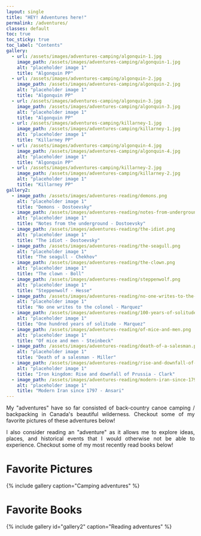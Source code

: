 ```yaml
---
layout: single
title: "HEY! Adventures here!"
permalink: /adventures/
classes: default
toc: true
toc_sticky: true
toc_label: "Contents"
gallery:
  - url: /assets/images/adventures-camping/algonquin-1.jpg
    image_path: /assets/images/adventures-camping/algonquin-1.jpg
    alt: "placeholder image 1"
    title: "Algonquin PP"
  - url: /assets/images/adventures-camping/algonquin-2.jpg
    image_path: /assets/images/adventures-camping/algonquin-2.jpg
    alt: "placeholder image 1"
    title: "Algonquin PP"
  - url: /assets/images/adventures-camping/algonquin-3.jpg
    image_path: /assets/images/adventures-camping/algonquin-3.jpg
    alt: "placeholder image 1"
    title: "Algonquin PP"
  - url: /assets/images/adventures-camping/killarney-1.jpg
    image_path: /assets/images/adventures-camping/killarney-1.jpg
    alt: "placeholder image 1"
    title: "Killarney PP"
  - url: /assets/images/adventures-camping/algonquin-4.jpg
    image_path: /assets/images/adventures-camping/algonquin-4.jpg
    alt: "placeholder image 1"
    title: "Algonquin PP"
  - url: /assets/images/adventures-camping/killarney-2.jpg
    image_path: /assets/images/adventures-camping/killarney-2.jpg
    alt: "placeholder image 1"
    title: "Killarney PP"
gallery2:
  - image_path: /assets/images/adventures-reading/demons.png
    alt: "placeholder image 1"
    title: "Demons - Dostoevsky"
  - image_path: /assets/images/adventures-reading/notes-from-underground.png
    alt: "placeholder image 1"
    title: "Notes from the underground - Dostoevsky"
  - image_path: /assets/images/adventures-reading/the-idiot.png
    alt: "placeholder image 1"
    title: "The idiot - Dostoevsky"
  - image_path: /assets/images/adventures-reading/the-seagull.png
    alt: "placeholder image 1"
    title: "The seagull - Chekhov"
  - image_path: /assets/images/adventures-reading/the-clown.png
    alt: "placeholder image 1"
    title: "The clown - Boll"
  - image_path: /assets/images/adventures-reading/steppenwolf.png
    alt: "placeholder image 1"
    title: "Steppenwolf - Hesse"
  - image_path: /assets/images/adventures-reading/no-one-writes-to-the-colonel.png
    alt: "placeholder image 1"
    title: "No one writes to the colonel - Marquez"
  - image_path: /assets/images/adventures-reading/100-years-of-solitude.png
    alt: "placeholder image 1"
    title: "One hundred years of solitude - Marquez"
  - image_path: /assets/images/adventures-reading/of-mice-and-men.png
    alt: "placeholder image 1"
    title: "Of mice and men - Steinbeck"
  - image_path: /assets/images/adventures-reading/death-of-a-salesman.png
    alt: "placeholder image 1"
    title: "Death of a salesman - Miller"
  - image_path: /assets/images/adventures-reading/rise-and-downfall-of-prussia.png
    alt: "placeholder image 1"
    title: "Iron kingdom: Rise and downfall of Prussia - Clark"
  - image_path: /assets/images/adventures-reading/modern-iran-since-1797.png
    alt: "placeholder image 1"
    title: "Modern Iran since 1797 - Ansari"
---
```

<style>
p {
  text-align: justify;
}
</style>

My "adventures" have so far consisted of back-country canoe camping / backpacking in Canada's beautiful wilderness. Checkout some of my favorite pictures of these adventures below!

I also consider reading an "adventure" as it allows me to explore ideas, places, and historical events that I would otherwise not be able to experience. Checkout some of my most recently read books below! 

# Favorite Pictures
{% include gallery caption="Camping adventures" %}

# Favorite Books
{% include gallery id="gallery2" caption="Reading adventures" %}